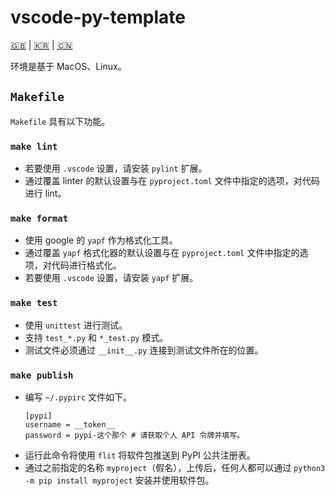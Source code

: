 # vscode-py-template

[🇬🇧](README.md) | [🇰🇷](README.kr.md) | [🇨🇳](README.zh-CN.md)

环境是基于 MacOS、Linux。

## `Makefile`

`Makefile` 具有以下功能。

### `make lint`

- 若要使用 `.vscode` 设置，请安装 `pylint` 扩展。
- 通过覆盖 linter 的默认设置与在 `pyproject.toml` 文件中指定的选项，对代码进行 lint。

### `make format`

- 使用 google 的 `yapf` 作为格式化工具。
- 通过覆盖 `yapf` 格式化器的默认设置与在 `pyproject.toml` 文件中指定的选项，对代码进行格式化。
- 若要使用 `.vscode` 设置，请安装 `yapf` 扩展。

### `make test`

- 使用 `unittest` 进行测试。
- 支持 `test_*.py` 和 `*_test.py` 模式。
- 测试文件必须通过 `__init__.py` 连接到测试文件所在的位置。

### `make publish`

- 编写 `~/.pypirc` 文件如下。
    ```
    [pypi]
    username = __token__
    password = pypi-这个那个 # 请获取个人 API 令牌并填写。
    ```
- 运行此命令将使用 `flit` 将软件包推送到 PyPI 公共注册表。
- 通过之前指定的名称 `myproject`（假名），上传后，任何人都可以通过 `python3 -m pip install myproject` 安装并使用软件包。